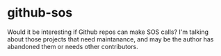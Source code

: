 github-sos
==========

Would it be interesting if Github repos can make SOS calls? I'm talking about those projects that need maintanance, and may be the author has abandoned them or needs other contributors.
